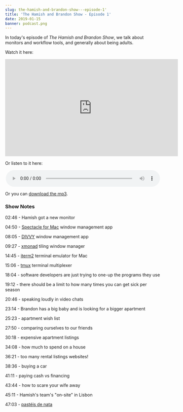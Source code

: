 ```yaml
---
slug: the-hamish-and-brandon-show---episode-1'
title: 'The Hamish and Brandon Show - Episode 1'
date: 2019-01-15
banner: podcast.png
---
```


In today's episode of *The Hamish and Brandon Show*, we talk about monitors and workflow tools, and generally about being adults.

Watch it here:

<p style="text-align:center"><iframe width="560" height="315" src="https://www.youtube.com/embed/MgTlGxEQMro" frameborder="0" allow="autoplay; encrypted-media; picture-in-picture" allowfullscreen></iframe></p>

Or listen to it here:

<p style="text-align:center"><audio style="width:500px;" src="/the-hamish-and-brandon-show-episode-1/thabs-ep1.mp3" controls></audio></p>

Or you can [download the mp3](thabs-ep1.mp3).

### Show Notes

02:46 - Hamish got a new monitor

04:50 - [Spectacle for Mac](https://www.spectacleapp.com/) window management app

08:05 - [DIVVY](https://mizage.com/divvy/) window management app

09:27 - [xmonad](https://xmonad.org/) tiling window manager

14:45 - [iterm2](https://www.iterm2.com/) terminal emulator for Mac

15:06 - [tmux](https://github.com/tmux/tmux/wiki) terminal multiplexer

18:04 - software developers are just trying to one-up the programs they use

19:12 - there should be a limit to how many times you can get sick per season

20:46 - speaking loudly in video chats

23:14 - Brandon has a big baby and is looking for a bigger apartment

25:23 - apartment wish list

27:50 - comparing ourselves to our friends

30:18 - expensive apartment listings

34:08 - how much to spend on a house

36:21 - too many rental listings websites!

38:36 - buying a car

41:11 - paying cash vs financing

43:44 - how to scare your wife away

45:11 - Hamish's team's "on-site" in Lisbon

47:03 - [pastéis de nata](https://en.wikipedia.org/wiki/Pastel_de_nata)


